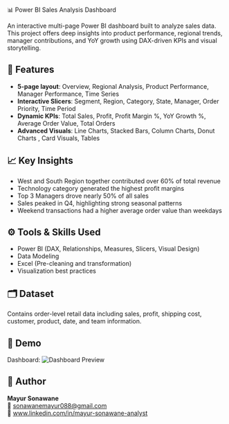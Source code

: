 📊 Power BI Sales Analysis Dashboard 

An interactive multi-page Power BI dashboard built to analyze sales data. This project offers deep insights into product performance, regional trends, manager contributions, and YoY growth using DAX-driven KPIs and visual storytelling.

## 🚀 Features
- **5-page layout**: Overview, Regional Analysis, Product Performance, Manager Performance, Time Series
- **Interactive Slicers**: Segment, Region, Category, State, Manager, Order Priority, Time Period
- **Dynamic KPIs**: Total Sales, Profit, Profit Margin %, YoY Growth %, Average Order Value, Total Orders
- **Advanced Visuals**: Line Charts, Stacked Bars, Column Charts, Donut Charts , Card Visuals,  Tables

## 📈 Key Insights
- West and South Region together contributed over 60% of total revenue
- Technology category generated the highest profit margins
- Top 3 Managers drove nearly 50% of all sales
- Sales peaked in Q4, highlighting strong seasonal patterns
- Weekend transactions had a higher average order value than weekdays

## ⚙️ Tools & Skills Used
- Power BI (DAX, Relationships, Measures, Slicers, Visual Design)
- Data Modeling
- Excel (Pre-cleaning and transformation)
- Visualization best practices

## 🗂️ Dataset
Contains order-level retail data including sales, profit, shipping cost, customer, product, date, and team information.

## 📎 Demo
Dashboard: ![Dashboard Preview](https://github.com/sonawanemayur088/Projects/blob/main/Sales%20Analysis%20Dashboard_overview.png)


## 👤 Author
**Mayur Sonawane**  
📧 sonawanemayur088@gmail.com  
🔗 www.linkedin.com/in/mayur-sonawane-analyst  
